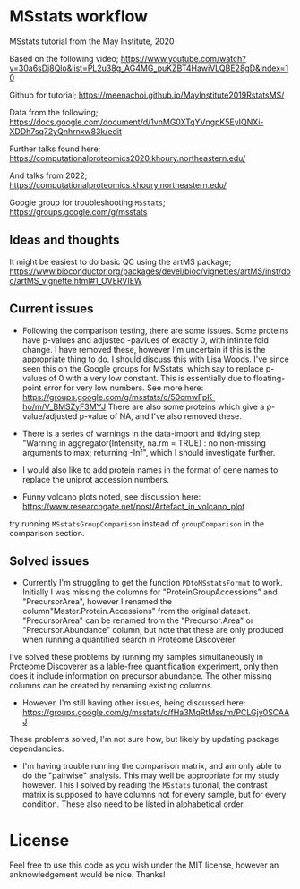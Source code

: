 # MSstats workflow
MSstats tutorial from the May Institute, 2020

Based on the following video;
https://www.youtube.com/watch?v=30a6sDj8Qlo&list=PL2u38g_AG4MG_puKZBT4HawiVLQBE28gD&index=10

Github for tutorial;
https://meenachoi.github.io/MayInstitute2019RstatsMS/

Data from the following;
https://docs.google.com/document/d/1vnMG0XTqYVngpK5EyIQNXi-XDDh7sq72yQnhrnxw83k/edit

Further talks found here;
https://computationalproteomics2020.khoury.northeastern.edu/

And talks from 2022;
https://computationalproteomics.khoury.northeastern.edu/

Google group for troubleshooting `MSstats`;
https://groups.google.com/g/msstats

## Ideas and thoughts
It might be easiest to do basic QC using the artMS package;
https://www.bioconductor.org/packages/devel/bioc/vignettes/artMS/inst/doc/artMS_vignette.html#1_OVERVIEW

## Current issues

- Following the comparison testing, there are some issues. Some proteins have p-values and adjusted -pavlues of exactly 0, with infinite fold change. I have removed these, however I'm uncertain if this is the appropriate thing to do. I should discuss this with Lisa Woods. I've since seen this on the Google groups for MSstats, which say to replace p-values of 0 with a very low constant. This is essentially due to floating-point error for very low numbers. See more here: https://groups.google.com/g/msstats/c/50cmwFpK-ho/m/V_BMSZyF3MYJ
There are also some proteins which give a p-value/adjusted p-value of NA, and I've also removed these.

- There is a series of warnings in the data-import and tidying step; "Warning in aggregator(Intensity, na.rm = TRUE) :
  no non-missing arguments to max; returning -Inf", which I should investigate further.
  
- I would also like to add protein names in the format of gene names to replace the uniprot accession numbers.

- Funny volcano plots noted, see discussion here:
https://www.researchgate.net/post/Artefact_in_volcano_plot

try running `MSstatsGroupComparison` instead of `groupComparison` in the comparison section.

## Solved issues
- Currently I'm struggling to get the function `PDtoMSstatsFormat` to work. Initially I was missing the columns for "ProteinGroupAccessions" and "PrecursorArea", however I renamed the column"Master.Protein.Accessions" from the original dataset. "PrecursorArea" can be renamed from the "Precursor.Area" or "Precursor.Abundance" column, but note that these are only produced when running a quantified search in Proteome Discoverer.

I've solved these problems by running my samples simultaneously in Proteome Discoverer as a lable-free quantification experiment, only then does it include information on precursor abundance. The other missing columns can be created by renaming existing columns.

- However, I'm still having other issues, being discussed here:
https://groups.google.com/g/msstats/c/fHa3MqRtMss/m/PCLGjy0SCAAJ

These problems solved, I'm not sure how, but likely by updating package dependancies.

- I'm having trouble running the comparison matrix, and am only able to do the "pairwise" analysis. This may well be appropriate for my study however. This I solved by reading the `MSstats` tutorial, the contrast matrix is supposed to have columns not for every sample, but for every condition. These also need to be listed in alphabetical order.

# License

Feel free to use this code as you wish under the MIT license, however an anknowledgement would be nice. Thanks!
